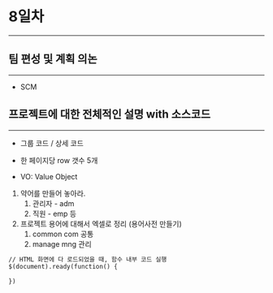 # 8일차

---



## 팀 편성 및 계획 의논

---

- SCM



## 프로젝트에 대한 전체적인 설명 with 소스코드

---

- 그룹 코드 / 상세 코드

- 한 페이지당 row 갯수 5개

- VO: Value Object



1. 약어를 만들어 놓아라.
   1. 관리자 - adm
   2. 직원 - emp 등
2. 프로젝트 용어에 대해서 엑셀로 정리 (용어사전 만들기)
   1. common com 공통
   2. manage mng 관리

```jsp
// HTML 화면에 다 로드되었을 때, 함수 내부 코드 실행
$(document).ready(function() {

})
```

